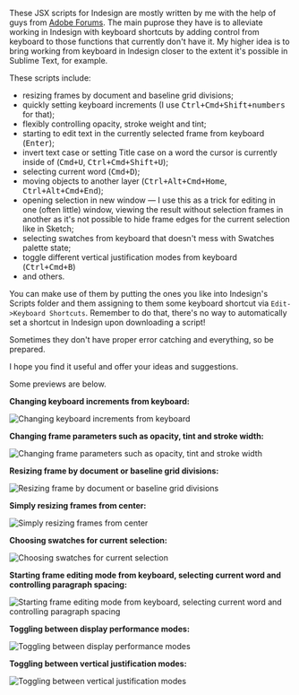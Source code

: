 These JSX scripts for Indesign are mostly written by me with the help of guys from [Adobe Forums](http://forums.adobe.com). The main puprose they have is to alleviate working in Indesign with keyboard shortcuts by adding control from keyboard to those functions that currently don't have it. My higher idea is to bring working from keyboard in Indesign closer to the extent it's possible in Sublime Text, for example. 

These scripts include:

- resizing frames by document and baseline grid divisions;
- quickly setting keyboard increments (I use <kbd>Ctrl+Cmd+Shift+numbers</kbd> for that);
- flexibly controlling opacity, stroke weight and tint;
- starting to edit text in the currently selected frame from keyboard (<kbd>Enter</kbd>);
- invert text case or setting Title case on a word the cursor is currently inside of (<kbd>Cmd+U</kbd>, <kbd>Ctrl+Cmd+Shift+U</kbd>);
- selecting current word (<kbd>Cmd+D</kbd>);
- moving objects to another layer (<kbd>Ctrl+Alt+Cmd+Home</kbd>, <kbd>Ctrl+Alt+Cmd+End</kbd>);
- opening selection in new window — I use this as a trick for editing in one (often little) window, viewing the result without selection frames in another as it's not possible to hide frame edges for the current selection like in Sketch;
- selecting swatches from keyboard that doesn't mess with Swatches palette state;
- toggle different vertical justification modes from keyboard (<kbd>Ctrl+Cmd+B</kbd>)
- and others.

You can make use of them by putting the ones you like into Indesign's Scripts folder and them assigning to them some keyboard shortcut via `Edit->Keyboard Shortcuts`. Remember to do that, there's no way to automatically set a shortcut in Indesign upon downloading a script! 

Sometimes they don't have proper error catching and everything, so be prepared.

I hope you find it useful and offer your ideas and suggestions.

Some previews are below.

**Changing keyboard increments from keyboard:**

![Changing keyboard increments from keyboard](screenshots/change_key_increment.gif)

**Changing frame parameters such as opacity, tint and stroke width:**

![Changing frame parameters such as opacity, tint and stroke width](screenshots/frameparameters.gif)

**Resizing frame by document or baseline grid divisions:**

![Resizing frame by document or baseline grid divisions](screenshots/resizebygrid.gif)

**Simply resizing frames from center:**

![Simply resizing frames from center](screenshots/resizefromcenter.gif)

**Choosing swatches for current selection:**

![Choosing swatches for current selection](screenshots/selectSwatch.gif)

**Starting frame editing mode from keyboard, selecting current word and controlling paragraph spacing:**

![Starting frame editing mode from keyboard, selecting current word and controlling paragraph spacing](screenshots/textshortcuts.gif)

**Toggling between display performance modes:**

![Toggling between display performance modes](screenshots/toggle_display_mode.gif)

**Toggling between vertical justification modes:**

![Toggling between vertical justification modes](screenshots/toggle_vertical_justification.gif)




